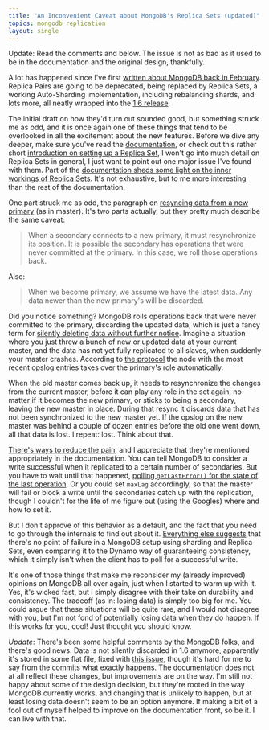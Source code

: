```yaml
---
title: "An Inconvenient Caveat about MongoDB's Replica Sets (updated)"
topics: mongodb replication
layout: single
---
```

Update: Read the comments and below. The issue is not as bad as it used to be in the documentation and the original
design, thankfully.

A lot has happened since I've first [written about MongoDB back in
February](/2010/2/25/notes_on_mongodb.html). Replica Pairs are going to be deprecated, being
replaced by Replica Sets, a working Auto-Sharding implementation, including rebalancing shards, and lots more, all
neatly wrapped into the [1.6 release](http://blog.mongodb.org/post/908172564/mongodb-1-6-released).

The initial draft on how they'd turn out sounded good, but something struck me as odd, and it is once again one of these
things that tend to be overlooked in all the excitement about the new features. Before we dive any deeper, make sure
you've read the [documentation](http://www.mongodb.org/display/DOCS/Replica+Sets), or check out this rather short
[introduction on setting up a Replica
Set](http://www.coffeepowered.net/2010/08/06/setting-up-replica-sets-with-mongodb-1-6/), I won't go into much detail on
Replica Sets in general, I just want to point out one major issue I've found with them. Part of the [documentation sheds
some light on the inner workings of Replica Sets](http://www.mongodb.org/display/DOCS/Replica+Set+Internals). It's not
exhaustive, but to me more interesting than the rest of the documentation.

One part struck me as odd, the paragraph on [resyncing data from a new
primary](http://www.mongodb.org/display/DOCS/Replica+Set+Internals#ReplicaSetInternals-Resync%28ConnectingtoaNewPrimary%29)
(as in master). It's two parts actually, but they pretty much describe the same caveat:

> When a secondary connects to a new primary, it must resynchronize its position. It is possible the secondary has
> operations that were never committed at the primary. In this case, we roll those operations back.

Also:

> When we become primary, we assume we have the latest data. Any data newer than the new primary's will be discarded.

Did you notice something? MongoDB rolls operations back that were never committed to the primary, discarding the updated
data, which is just a fancy term for [silently deleting data without further
notice](http://www.mongodb.org/display/DOCS/Replica+Set+Internals#ReplicaSetInternals-AssumptionofPrimary). Imagine a
situation where you just threw a bunch of new or updated data at your current master, and the data has not yet fully
replicated to all slaves, when suddenly your master crashes. According to [the
protocol](http://www.mongodb.org/display/DOCS/Replica+Set+Internals#ReplicaSetInternals-PickingPrimary) the node with
the most recent opslog entries takes over the primary's role automatically.

When the old master comes back up, it needs to resynchronize the changes from the current master, before it can play any
role in the set again, no matter if it becomes the new primary, or sticks to being a secondary, leaving the new master
in place. During that resync it discards data that has not been synchronized to the new master yet. If the opslog on the
new master was behind a couple of dozen entries before the old one went down, all that data is lost. I repeat: lost.
Think about that.

[There's ways to reduce the
pain](http://www.mongodb.org/display/DOCS/Replica+Set+Internals#ReplicaSetInternals-IncreasingDurability), and I
appreciate that they're mentioned appropriately in the documentation. You can tell MongoDB to consider a write
successful when it replicated to a certain number of secondaries. But you have to wait until that happened, [polling
`getLastError()` for the state of the last
operation](http://www.mongodb.org/display/DOCS/Verifying+Propagation+of+Writes+with+getLastError). Or you could set
`maxLag` accordingly, so that the master will fail or block a write until the secondaries catch up with the replication,
though I couldn't for the life of me figure out (using the Googles) where and how to set it.

But I don't approve of this behavior as a default, and the fact that you need to go through the internals to find out
about it. [Everything else suggests](http://www.mongodb.org/display/DOCS/Sharding+and+Failover) that there's no point of
failure in a MongoDB setup using sharding and Replica Sets, even comparing it to the Dynamo way of guaranteeing
consistency, which it simply isn't when the client has to poll for a successful write.

It's one of those things that make me reconsider my (already improved) opinions on MongoDB all over again, just when I
started to warm up with it. Yes, it's wicked fast, but I simply disagree with their take on durability and consistency.
The tradeoff (as in: losing data) is simply too big for me. You could argue that these situations will be quite rare,
and I would not disagree with you, but I'm not fond of potentially losing data when they do happen. If this works for
you, cool! Just thought you should know.

*Update*: There's been some helpful comments by the MongoDB folks, and there's good news. Data is not silently discarded
in 1.6 anymore, apparently it's stored in some flat file, fixed with [this
issue](http://jira.mongodb.org/browse/SERVER-1512), though it's hard for me to say from the commits what exactly
happens. The documentation does not at all reflect these changes, but improvements are on the way. I'm still not happy
about some of the design decision, but they're rooted in the way MongoDB currently works, and changing that is unlikely
to happen, but at least losing data doesn't seem to be an option anymore. If making a bit of a fool out of myself helped
to improve on the documentation front, so be it. I can live with that.
